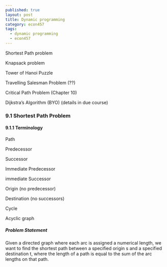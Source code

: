 ```yaml
---
published: true
layout: post
title: Dynamic programming
category: econ457
tags:
  - dynamic programming
  - econ457
---
```



Shortest Path problem

Knapsack problem

Tower of Hanoi Puzzle

Travelling Salesman Problem (??)

Critical Path Problem (Chapter 10)


Dijkstra’s Algorithm (BYO) (details in due course)

### 9.1 Shortest Path Problem

#### 9.1.1 Terminology

Path

Predecessor

Successor

Immediate Predecessor

immediate Successor

Origin (no predecessor)

Destination (no  successors)

Cycle

Acyclic graph

##### Problem Statement

Given  a  directed  graph  where  each  arc  is  assigned  a numerical  length, we want to find the shortest path between a  specified origin s  and a specified  destination t, where the  length of a path is equal to the sum of the arc lengths on that path.
